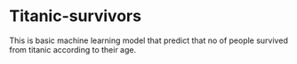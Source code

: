 # Titanic-survivors
This is basic machine learning model that predict that no of people survived from titanic according to their age.
